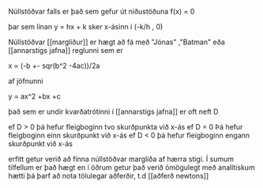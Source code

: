 Núllstöðvar falls er það sem gefur út niðustöðuna f(x) = 0

þar sem línan y = hx + k sker x-ásinn í (-k/h , 0)

Núllstöðvar [[margliður]] er hægt að fá með "Jónas" ,"Batman" eða 
[[annarstigs jafna]] reglunni sem er

x = (-b +- sqr(b^2 -4ac))/2a 

af jöfnunni

y = ax^2 +bx +c


það sem er undir kvarðatrótinni í [[annarstigs jafna]] er oft neft D

ef D > 0 þá hefur fleigboginn tvo skurðpunkta við x-ás
ef D = 0 Þá hefur fleigboginn einn skurðpunkt við x-ás
ef D < 0 þá hefur fleigboginn engann skurðpunkt við x-ás

erfitt getur verið að finna núllstöðvar margliða af hærra stigi.
Í sumum tilfellum er það hægt en í öðrum getur það verið ómögulegt með analítiskum hætti þá þarf að nota tölulegar aðferðir, t.d [[aðferð newtons]] 